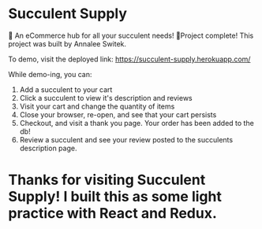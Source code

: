 

# Succulent Supply

🌵 An eCommerce hub for all your succulent needs! 🌵Project complete! This project was built by Annalee Switek. 

To demo, visit the deployed link: https://succulent-supply.herokuapp.com/

While demo-ing, you can: 

1. Add a succulent to your cart
2. Click a succulent to view it's description and reviews
3. Visit your cart and change the quantity of items
4. Close your browser, re-open, and see that your cart persists
5. Checkout, and visit a thank you page. Your order has been added to the db! 
6. Review a succulent and see your review posted to the succulents description page. 

# Thanks for visiting Succulent Supply! I built this as some light practice with React and Redux. 

